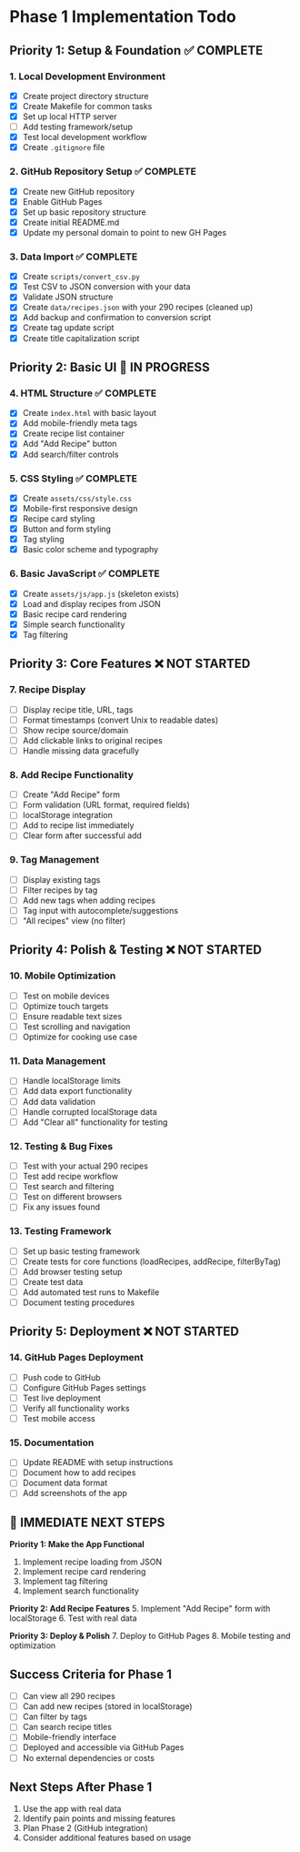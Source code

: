 # Phase 1 Implementation Todo

## Priority 1: Setup & Foundation ✅ COMPLETE

### 1. Local Development Environment
- [x] Create project directory structure
- [x] Create Makefile for common tasks
- [x] Set up local HTTP server
- [ ] Add testing framework/setup
- [x] Test local development workflow
- [x] Create `.gitignore` file

### 2. GitHub Repository Setup ✅ COMPLETE
- [x] Create new GitHub repository
- [x] Enable GitHub Pages
- [x] Set up basic repository structure
- [x] Create initial README.md
- [x] Update my personal domain to point to new GH Pages

### 3. Data Import ✅ COMPLETE
- [x] Create `scripts/convert_csv.py`
- [x] Test CSV to JSON conversion with your data
- [x] Validate JSON structure
- [x] Create `data/recipes.json` with your 290 recipes (cleaned up)
- [x] Add backup and confirmation to conversion script
- [x] Create tag update script
- [x] Create title capitalization script

## Priority 2: Basic UI 🔄 IN PROGRESS

### 4. HTML Structure ✅ COMPLETE
- [x] Create `index.html` with basic layout
- [x] Add mobile-friendly meta tags
- [x] Create recipe list container
- [x] Add "Add Recipe" button
- [x] Add search/filter controls

### 5. CSS Styling ✅ COMPLETE
- [x] Create `assets/css/style.css`
- [x] Mobile-first responsive design
- [x] Recipe card styling
- [x] Button and form styling
- [x] Tag styling
- [x] Basic color scheme and typography

### 6. Basic JavaScript ✅ COMPLETE
- [x] Create `assets/js/app.js` (skeleton exists)
- [x] Load and display recipes from JSON
- [x] Basic recipe card rendering
- [x] Simple search functionality
- [x] Tag filtering

## Priority 3: Core Features ❌ NOT STARTED

### 7. Recipe Display
- [ ] Display recipe title, URL, tags
- [ ] Format timestamps (convert Unix to readable dates)
- [ ] Show recipe source/domain
- [ ] Add clickable links to original recipes
- [ ] Handle missing data gracefully

### 8. Add Recipe Functionality
- [ ] Create "Add Recipe" form
- [ ] Form validation (URL format, required fields)
- [ ] localStorage integration
- [ ] Add to recipe list immediately
- [ ] Clear form after successful add

### 9. Tag Management
- [ ] Display existing tags
- [ ] Filter recipes by tag
- [ ] Add new tags when adding recipes
- [ ] Tag input with autocomplete/suggestions
- [ ] "All recipes" view (no filter)

## Priority 4: Polish & Testing ❌ NOT STARTED

### 10. Mobile Optimization
- [ ] Test on mobile devices
- [ ] Optimize touch targets
- [ ] Ensure readable text sizes
- [ ] Test scrolling and navigation
- [ ] Optimize for cooking use case

### 11. Data Management
- [ ] Handle localStorage limits
- [ ] Add data export functionality
- [ ] Add data validation
- [ ] Handle corrupted localStorage data
- [ ] Add "Clear all" functionality for testing

### 12. Testing & Bug Fixes
- [ ] Test with your actual 290 recipes
- [ ] Test add recipe workflow
- [ ] Test search and filtering
- [ ] Test on different browsers
- [ ] Fix any issues found

### 13. Testing Framework
- [ ] Set up basic testing framework
- [ ] Create tests for core functions (loadRecipes, addRecipe, filterByTag)
- [ ] Add browser testing setup
- [ ] Create test data
- [ ] Add automated test runs to Makefile
- [ ] Document testing procedures

## Priority 5: Deployment ❌ NOT STARTED

### 14. GitHub Pages Deployment
- [ ] Push code to GitHub
- [ ] Configure GitHub Pages settings
- [ ] Test live deployment
- [ ] Verify all functionality works
- [ ] Test mobile access

### 15. Documentation
- [ ] Update README with setup instructions
- [ ] Document how to add recipes
- [ ] Document data format
- [ ] Add screenshots of the app

## 🎯 IMMEDIATE NEXT STEPS

**Priority 1: Make the App Functional**
1. Implement recipe loading from JSON
2. Implement recipe card rendering
3. Implement tag filtering
4. Implement search functionality

**Priority 2: Add Recipe Features**
5. Implement "Add Recipe" form with localStorage
6. Test with real data

**Priority 3: Deploy & Polish**
7. Deploy to GitHub Pages
8. Mobile testing and optimization

## Success Criteria for Phase 1
- [ ] Can view all 290 recipes
- [ ] Can add new recipes (stored in localStorage)
- [ ] Can filter by tags
- [ ] Can search recipe titles
- [ ] Mobile-friendly interface
- [ ] Deployed and accessible via GitHub Pages
- [ ] No external dependencies or costs

## Next Steps After Phase 1
1. Use the app with real data
2. Identify pain points and missing features
3. Plan Phase 2 (GitHub integration)
4. Consider additional features based on usage 